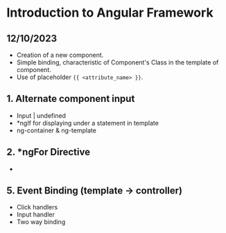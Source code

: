 # Introduction to Angular Framework

## 12/10/2023

- Creation of a new component.
- Simple binding, characteristic of Component's Class in the template of component.
- Use of placeholder `{{ <attribute_name> }}`.

## 1. Alternate component input

- Input | undefined
- *ngIf for displaying under a statement in template
- ng-container & ng-template

## 2. *ngFor Directive

- 

## 5. Event Binding (template -> controller)

- Click handlers
- Input handler
- Two way binding
